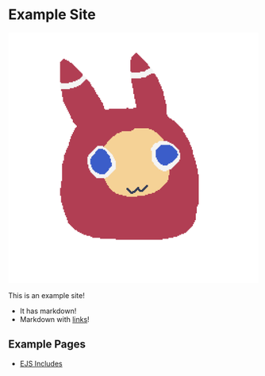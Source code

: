 # Example Site

<img src="lilguy.png">

This is an example site!

- It has markdown!
- Markdown with [links](https://example.com)!

## Example Pages

- [EJS Includes](./includes.html)
